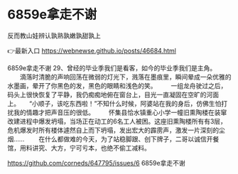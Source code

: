 # 6859e拿走不谢
反而教山娃辨认孰熟孰嫩孰甜孰上

👉最新入口 https://webnewse.github.io/posts/46684.html

6859e拿走不谢	29、曾经的毕业季我们是看客，如今的毕业季我们是主角。
　　滴落时清脆的声响回荡在微弱的灯光下，溅落在墨痕里，瞬间晕成一朵优雅的水墨画，晕开了你黑色的发，黑色的眼睛和浅色的笑。
　　一组龙舟驶过之后，码头上很快恢复了平静，我仍痴痴地俯在窗台上，目光一直凝固在空旷的河面上。　　“小顺子，该吃东西啦！”不知什么时候，阿婆站在我的身后，仿佛生怕打扰我的情趣才把声音压的很低。
　　怀集县恰水镇重心小学一幢旧熏陶楼在装窜改建进程中爆发坍塌，当场正在动工的6名工人被困。这座旧熏陶楼所有有3层，危机爆发时所有楼体遽然自上而下坍塌，发出宏大的霹雳声，激发一片深刻的尘烟……
　　在什么都做难的今天，为了站稳脚跟、创下牌子，二哥以诚信开餐馆，用料讲究、大方，宁可亏本，也绝不偷工减料。

https://github.com/corneds/647795/issues/6
6859e拿走不谢
